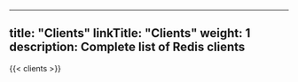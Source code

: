 
---
title: "Clients"
linkTitle: "Clients"
weight: 1
description: Complete list of Redis clients
---

{{< clients >}}

